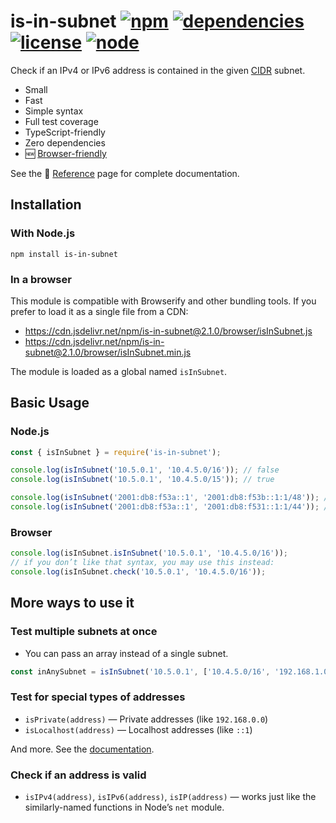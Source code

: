 # is-in-subnet [![npm](https://img.shields.io/npm/v/is-in-subnet.svg)](https://www.npmjs.com/package/is-in-subnet) [![dependencies](https://img.shields.io/david/natesilva/is-in-subnet.svg)](https://www.npmjs.com/package/is-in-subnet) [![license](https://img.shields.io/github/license/natesilva/is-in-subnet.svg)](https://github.com/natesilva/is-in-subnet/blob/master/LICENSE) [![node](https://img.shields.io/node/v/is-in-subnet.svg)](https://www.npmjs.com/package/p-ratelimit)

Check if an IPv4 or IPv6 address is contained in the given [CIDR](https://en.wikipedia.org/wiki/Classless_Inter-Domain_Routing) subnet.

- Small
- Fast
- Simple syntax
- Full test coverage
- TypeScript-friendly
- Zero dependencies
- 🆕 [Browser-friendly](#using-this-module-in-a-browser)

See the 📖 [Reference](doc/reference.md) page for complete documentation.

## Installation

### With Node.js

`npm install is-in-subnet`

### In a browser

This module is compatible with Browserify and other bundling tools. If you prefer to load it as a single file from a CDN:

- <https://cdn.jsdelivr.net/npm/is-in-subnet@2.1.0/browser/isInSubnet.js>
- <https://cdn.jsdelivr.net/npm/is-in-subnet@2.1.0/browser/isInSubnet.min.js>

The module is loaded as a global named `isInSubnet`.

## Basic Usage

### Node.js

```javascript
const { isInSubnet } = require('is-in-subnet');

console.log(isInSubnet('10.5.0.1', '10.4.5.0/16')); // false
console.log(isInSubnet('10.5.0.1', '10.4.5.0/15')); // true

console.log(isInSubnet('2001:db8:f53a::1', '2001:db8:f53b::1:1/48')); // false
console.log(isInSubnet('2001:db8:f53a::1', '2001:db8:f531::1:1/44')); // true
```

### Browser

```javascript
console.log(isInSubnet.isInSubnet('10.5.0.1', '10.4.5.0/16'));
// if you don’t like that syntax, you may use this instead:
console.log(isInSubnet.check('10.5.0.1', '10.4.5.0/16'));
```

## More ways to use it

### Test multiple subnets at once

- You can pass an array instead of a single subnet.

```javascript
const inAnySubnet = isInSubnet('10.5.0.1', ['10.4.5.0/16', '192.168.1.0/24']);
```

### Test for special types of addresses

- `isPrivate(address)` — Private addresses (like `192.168.0.0`)
- `isLocalhost(address)` — Localhost addresses (like `::1`)

And more. See the [documentation](doc/reference.md#testing-for-special-address-ranges).

### Check if an address is valid

- `isIPv4(address)`, `isIPv6(address)`, `isIP(address)` — works just like the similarly-named functions in Node’s `net` module.
